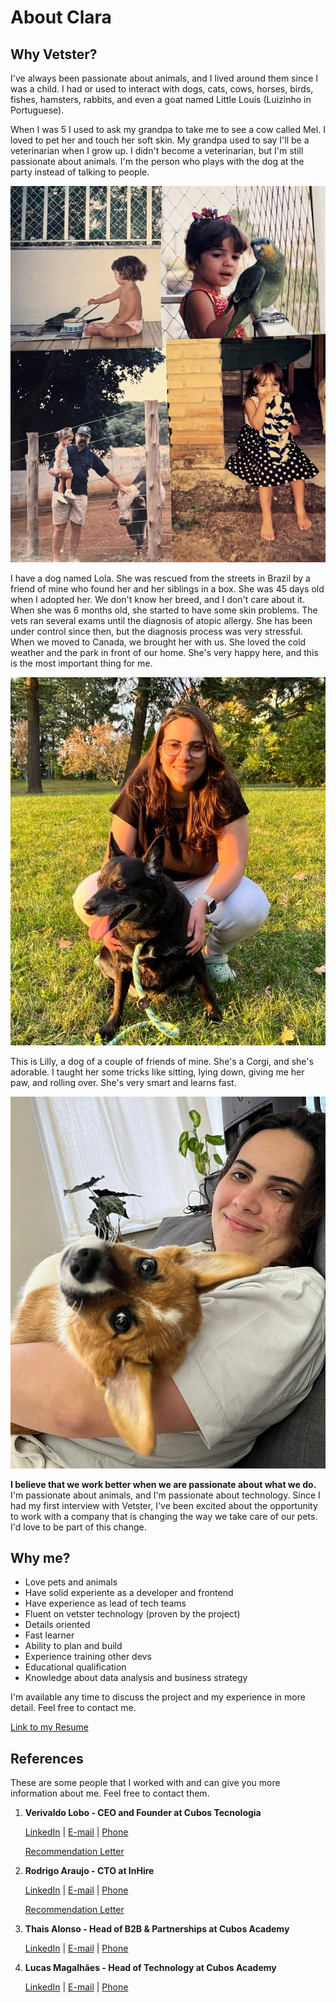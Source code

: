 # About Clara

## Why Vetster?

I've always been passionate about animals, and I lived around them since I was a child. I had or used to interact with dogs, cats, cows, horses, birds, fishes, hamsters, rabbits, and even a goat named Little Louis (Luizinho in Portuguese).

When I was 5 I used to ask my grandpa to take me to see a cow called Mel. I loved to pet her and touch her soft skin. My grandpa used to say I'll be a veterinarian when I grow up. I didn't become a veterinarian, but I'm still passionate about animals. I'm the person who plays with the dog at the party instead of talking to people.

![Childhood](./images/childhood.jpg)

I have a dog named Lola. She was rescued from the streets in Brazil by a friend of mine who found her and her siblings in a box. She was 45 days old when I adopted her. We don't know her breed, and I don't care about it. When she was 6 months old, she started to have some skin problems. The vets ran several exams until the diagnosis of atopic allergy. She has been under control since then, but the diagnosis process was very stressful.
When we moved to Canada, we brought her with us. She loved the cold weather and the park in front of our home. She's very happy here, and this is the most important thing for me.

![Lola and Me](./images/lola.jpg)

This is Lilly, a dog of a couple of friends of mine. She's a Corgi, and she's adorable. I taught her some tricks like sitting, lying down, giving me her paw, and rolling over. She's very smart and learns fast.

![Lilly and me](./images/lilly.jpg)

**I believe that we work better when we are passionate about what we do.** I'm passionate about animals, and I'm passionate about technology. Since I had my first interview with Vetster, I've been excited about the opportunity to work with a company that is changing the way we take care of our pets. I'd love to be part of this change.

## Why me?

- Love pets and animals
- ⁠Have solid experiente as a developer and frontend
- ⁠Have experience as lead of tech teams
- ⁠Fluent on vetster technology (proven by the project)
- Details oriented
- Fast learner
- Ability to plan and build
- Experience training other devs
- Educational qualification
- ⁠Knowledge about data analysis and business strategy

I'm available any time to discuss the project and my experience in more detail. Feel free to contact me.

[Link to my Resume](./assets/Resume_Clara.pdf)

## References

These are some people that I worked with and can give you more information about me. Feel free to contact them.

1. **Verivaldo Lobo - CEO and Founder at Cubos Tecnologia**

   [LinkedIn](https://www.linkedin.com/in/verivaldo-lobo-3103549b) | [E-mail](mailto:verivaldo@cubos.io) | [Phone](tel:+55119956762377)

   [Recommendation Letter](./assets/Recommendation_Letter_Verivaldo.pdf)

2. **Rodrigo Araujo - CTO at InHire**

   [LinkedIn](https://www.linkedin.com/in/dygufa/) | [E-mail](mailto:dygufa@gmail.com) | [Phone](tel:+557198859-9772)

   [Recommendation Letter](./assets/Recommendation_Letter_Rodrigo.pdf)

3. **Thais Alonso - Head of B2B & Partnerships at Cubos Academy**

   [LinkedIn](https://www.linkedin.com/in/thaisfalonso) | [E-mail](mailto:thais.alonso@cubos.academy) | [Phone](tel:+5571981464991)

4. **Lucas Magalhães - Head of Technology at Cubos Academy**

   [LinkedIn](https://www.linkedin.com/in/lucasmagalhaes/) | [E-mail](mailto:lucasmagalhaesas@gmail.com) | [Phone](tel:+16074142592)

